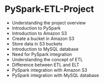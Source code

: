 # PySpark-ETL-Project

- Understanding the project overview
- Introduction to PySpark
- Introduction to Amazon S3
- Create a bucket in Amazon S3
- Store data in S3 buckets
- Introduction to MySQL database
- Need for PySpark integration
- Understanding the concept of ETL
- Difference between ETL and ELT
- PySpark integration with Amazon S3
- PySpark integration with MySQL database
